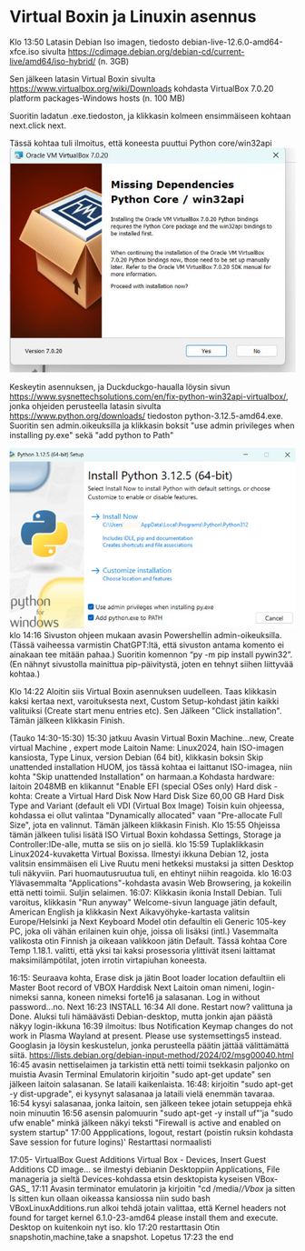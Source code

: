 # Virtual Boxin ja Linuxin asennus



Klo 13:50 
Latasin Debian Iso imagen, tiedosto debian-live-12.6.0-amd64-xfce.iso 
sivulta https://cdimage.debian.org/debian-cd/current-live/amd64/iso-hybrid/ (n. 3GB)

Sen jälkeen latasin Virtual Boxin sivulta https://www.virtualbox.org/wiki/Downloads
kohdasta VirtualBox 7.0.20 platform packages-Windows hosts (n. 100 MB)

Suoritin ladatun .exe.tiedoston, ja klikkasin kolmeen ensimmäiseen kohtaan next.click next.

Tässä kohtaa tuli ilmoitus, että koneesta puuttui Python core/win32api
 ![Add file: Upload](kuva1.jpg)

Keskeytin asennuksen, ja Duckduckgo-haualla löysin sivun  https://www.sysnettechsolutions.com/en/fix-python-win32api-virtualbox/, jonka ohjeiden perusteella latasin sivulta  https://www.python.org/downloads/ tiedoston python-3.12.5-amd64.exe. Suoritin sen admin.oikeuksilla
ja klikkasin boksit "use admin privileges when installing py.exe" sekä "add python to Path"

 ![Add file: Upload](kuva2.jpg)
klo 14:16
Sivuston ohjeen mukaan avasin Powershellin admin-oikeuksilla. (Tässä vaiheessa varmistin ChatGPT:ltä, että sivuston antama komento ei ainakaan tee mitään pahaa.) Suoritin komennon “py -m pip install pywin32”. (En nähnyt sivustolla mainittua pip-päivitystä, joten en tehnyt siihen liittyvää kohtaa.)

Klo 14:22
Aloitin siis Virtual Boxin asennuksen uudelleen. Taas klikkasin kaksi kertaa next, varoituksesta next, Custom Setup-kohdast jätin kaikki valituiksi (Create start menu entries etc). Sen Jälkeen "Click installation". Tämän jälkeen klikkasin Finish.

(Tauko 14:30-15:30)
15:30 jatkuu
Avasin Virtual Boxin
Machine...new, Create virtual Machine
, expert mode
Laitoin Name: Linux2024, hain ISO-imagen kansiosta,
Type Linux, version Debian (64 bit), klikkasin boksin
Skip unattended installation
HUOM, jos tässä kohtaa ei laittanut ISO-imagea, niin kohta "Skip unattended Installation" on harmaan.a
Kohdasta hardware: laitoin 2048MB
en klikannut "Enable EFI (special OSes only)
Hard disk -kohta: Create a Virtual Hard Disk Now
Hard Disk Size 60,00 GB
Hard Disk Type and Variant (default eli VDI (Virtual Box Image)
Toisin kuin ohjeessa, kohdassa ei ollut valintaa "Dynamically allocated" vaan "Pre-allocate Full Size", jota en valinnut.
Tämän jälkeen klikkasin Finish.
Klo 15:55
Ohjeissa tämän jälkeen tulisi lisätä ISO Virtual Boxin
kohdassa Settings, Storage ja Controller:IDe-alle, mutta se siis on jo siellä.
klo 15:59
Tuplaklikkasin Linux2024-kuvaketta Virtual Boxissa.
Ilmestyi ikkuna Debian 12, josta valitsin ensimmäisen eli Live
Ruutu meni hetkeksi mustaksi ja sitten Desktop tuli näkyviin.
Pari huomautusruutua tuli, en ehtinyt niihin reagoida.
klo 16:03 Ylävasemmalta "Applications"-kohdasta avasin Web Browsering, ja kokeilin että netti toimii.
Suljin selaimen.
16:07:
Klikkasin ikonia Install Debian.
Tuli varoitus, klikkasin "Run anyway"
Welcome-sivun language jätin default, American English ja klikkasin Next
Aikavyöhyke-kartasta valitsin Europe/Helsinki ja Next
Keyboard Model otin defaultin eli Generic 105-key PC, joka oli vähän erilainen kuin ohje, joissa oli lisäksi (intl.)
Vasemmalta valikosta otin Finnish ja oikeaan valikkoon jätin Default.
Tässä kohtaa Core Temp 1.18.1. valitti, että yksi tai kaksi prosessoria ylittivät itseni laittamat maksimilämpötilat, joten irrotin virtapiuhan koneesta.

16:15: Seuraava kohta, Erase disk ja jätin Boot loader location defaultiin eli Master Boot record of VBOX Harddisk
Next
Laitoin oman nimeni, login-nimeksi sanna, koneen nimeksi
forte16 ja salasanan. Log in without password...no.
Next
16:23 INSTALL
16:34 All done. Restart now? valittuna ja Done.
Aluksi tuli hämäävästi Debian-desktop, mutta jonkin ajan päästä näkyy login-ikkuna
16:39
ilmoitus:
Ibus Notification
Keymap changes do not work in Plasma Wayland at present. Please use systemsettings5 instead.
Googlasin ja löysin keskustelun, jonka perusteella päätin jättää välittämättä siitä. 
https://lists.debian.org/debian-input-method/2024/02/msg00040.html
16:45 avasin nettiselaimen ja tarkistin että netti toimii
tsekkasin paljonko on muistia
Avasin Terminal Emulatorin
kirjoitin "sudo apt-get update" sen jälkeen laitoin salasanan. Se lataili kaikenlaista.
16:48: kirjoitin "sudo apt-get -y dist-upgrade", ei kysynyt salasanaa ja lataili vielä enemmän tavaraa. 
16:54 kysyi salasanaa, jonka laitoin, sen jälkeen tekee jotain setuppeja ehkä noin minuutin
16:56 asensin palomuurin "sudo apt-get -y install uf"'ja "sudo ufw enable" minkä jälkeen näkyi teksti "Firewall is active and enabled on system startup"
17:00 Appplications, logout, restart (poistin ruksin kohdasta Save session for future logins)'
Restarttasi normaalisti

17:05-
VirtualBox Guest Additions 
Virtual Box - Devices, Insert Guest Additions CD image...
se ilmestyi debianin Desktoppiin
Applications, File manageria ja sieltä Devices-kohdassa etsin desktopista kyseisen VBox-GAS_
17:11
Avasin terminator emulatorin ja kirjoitin "cd /media/*/Vbox*
ja sitten ls
sitten kun ollaan oikeassa kansiossa niin sudo bash VBoxLinuxAdditions.run
alkoi tehdä jotain
valittaa, että Kernel headers not found for target kernel 6.1.0-23-amd64 please install them and execute. Desktop on kuitenkoin nyt iso. 
klo 17:20 restarttasin
Otin snapshotin,machine,take a snapshot. Lopetus
17:23 the end

